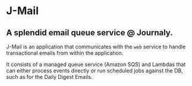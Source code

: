 # J-Mail

## A splendid email queue service @ Journaly.

J-Mail is an application that communicates with the `web` service to handle transactional emails from within the application.

It consists of a managed queue service (Amazon SQS) and Lambdas that can either process events directly or run scheduled jobs against the DB, such as for the Daily Digest Emails.
